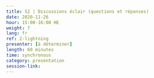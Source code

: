 ```yaml
---
title: S2 | Discussions éclair (questions et réponses)
date: 2020-11-26
hour: 15:00-16:00 HE
weight: 7
lang: fr
ref: 2-lightning
presenter: [à déterminer]
length: 60 minutes
time: synchronous
category: presentation
session-link:
---
```

